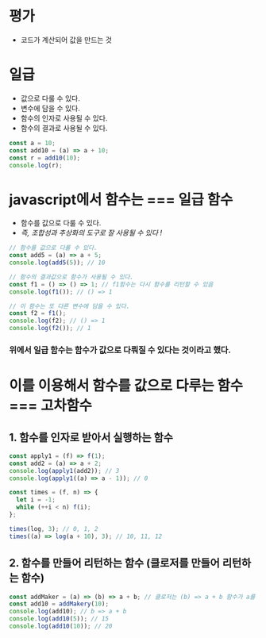 # 평가

- 코드가 계산되어 값을 만드는 것

# 일급

- 값으로 다룰 수 있다.
- 변수에 담을 수 있다.
- 함수의 인자로 사용될 수 있다.
- 함수의 결과로 사용될 수 있다.

```javascript
const a = 10;
const add10 = (a) => a + 10;
const r = add10(10);
console.log(r);
```

# javascript에서 함수는 === 일급 함수

- 함수를 값으로 다룰 수 있다.
- _즉, 조합성과 추상화의 도구로 잘 사용될 수 있다 !_

```javascript
// 함수를 값으로 다룰 수 있다.
const add5 = (a) => a + 5;
console.log(add5(5)); // 10

// 함수의 결과값으로 함수가 사용될 수 있다.
const f1 = () => () => 1; // f1함수는 다시 함수를 리턴할 수 있음
console.log(f1()); // () => 1

// 이 함수는 또 다른 변수에 담을 수 있다.
const f2 = f1();
console.log(f2); // () => 1
console.log(f2()); // 1
```

### 위에서 일급 함수는 함수가 값으로 다뤄질 수 있다는 것이라고 했다.

# 이를 이용해서 함수를 값으로 다루는 함수 === 고차함수

## 1. 함수를 인자로 받아서 실행하는 함수

```javascript
const apply1 = (f) => f(1);
const add2 = (a) => a + 2;
console.log(apply1(add2)); // 3
console.log(apply1((a) => a - 1)); // 0
```

```javascript
const times = (f, n) => {
  let i = -1;
  while (++i < n) f(i);
};

times(log, 3); // 0, 1, 2
times((a) => log(a + 10), 3); // 10, 11, 12
```

## 2. 함수를 만들어 리턴하는 함수 (클로저를 만들어 리턴하는 함수)

```javascript
const addMaker = (a) => (b) => a + b; // 클로저는 (b) => a + b 함수가 a를 계속해서 기억하고 있다는 것임
const add10 = addMakery(10);
console.log(add10); // b => a + b
console.log(add10(5)); // 15
console.log(add10(10)); // 20
```

